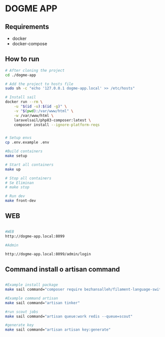 # DOGME APP

## Requirements

-   docker
-   docker-compose

## How to run

```bash
# After cloning the project
cd ./dogme-app

# Add the project to hosts file
sudo sh -c "echo '127.0.0.1 dogme-app.local' >> /etc/hosts"

# Install sail
docker run --rm \
    -u "$(id -u):$(id -g)" \
    -v "$(pwd):/var/www/html" \
    -w /var/www/html \
    laravelsail/php83-composer:latest \
    composer install --ignore-platform-reqs


# Setup envs
cp .env.example .env

#Build containers
make setup

# Start all containers
make up

# Stop all containers
# Se Eliminan
# make stop

# Run dev
make front-dev
```

## WEB

```bash

#WEB
http://dogme-app.local:8099

#Admin

http://dogme-app.local:8099/admin/login
```

## Command install o artisan command

```bash

#Example install package
make sail command="composer require bezhansalleh/filament-language-switch"

#Example command artisan
make sail command="artisan tinker"

#run scout jobs
make sail command="artisan queue:work redis --queue=scout"

#generate key
make sail command="artisan artisan key:generate"
```
